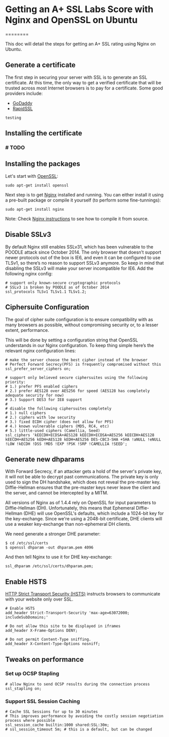 # Getting an A+ SSL Labs Score with Nginx and OpenSSL on Ubuntu
========

This doc will detail the steps for getting an A+ SSL rating using Nginx on Ubuntu.

## Generate a certificate

The first step in securing your server with SSL is to generate an SSL certificate. At this time, the only way to get a verified certificate that will be trusted across most Internet browsers is to pay for a certificate. 
Some good providers include:

* [GoDaddy](https://godaddy.com/web-security/ssl-certificate)
* [RapidSSL](https://www.rapidssl.com/)

```
testing
```

## Installing the certificate

### # TODO


## Installing the packages

Let's start with [OpenSSL](https://www.openssl.org/):

```
sudo apt-get install openssl
```

Next step is to get [Nginx](https://www.nginx.com/) installed and running. You can either install it using a pre-built package or compile it yourself (to perform some fine-tunnings):

```
sudo apt-get install nginx
```

Note: Check [Nginx instructions](https://www.nginx.com/resources/admin-guide/installing-nginx-open-source/) to see how to compile it from source.

## Disable SSLv3

By default Nginx still enables SSLv31, which has been vulnerable to the POODLE attack since October 2014. The only browser that doesn’t support newer protocols out of the box is IE6, and even it can be configured to use TLSv1, so there’s no reason to support SSLv3 anymore. So keep in mind that disabling the SSLv3 will make your server incompatible for IE6. Add the following nginx config:

```
# support only known-secure cryptographic protocols
# SSLv3 is broken by POODLE as of October 2014
ssl_protocols TLSv1 TLSv1.1 TLSv1.2;
```

## Ciphersuite Configuration

The goal of cipher suite configuration is to ensure compatibility with as many browsers as possible, without compromising security or, to a lesser extent, performance.

This will be done by setting a configuration string that OpenSSL understands in our Nginx configuration. To keep thing simple here’s the relevant nginx configuration lines:

```
# make the server choose the best cipher instead of the browser
# Perfect Forward Secrecy(PFS) is frequently compromised without this
ssl_prefer_server_ciphers on;

# support only believed secure ciphersuites using the following priority:
# 1.) prefer PFS enabled ciphers
# 2.) prefer AES128 over AES256 for speed (AES128 has completely adequate security for now)
# 3.) Support DES3 for IE8 support
#
# disable the following ciphersuites completely
# 1.) null ciphers
# 2.) ciphers with low security
# 3.) fixed ECDH cipher (does not allow for PFS)
# 4.) known vulnerable ciphers (MD5, RC4, etc)
# 5.) little-used ciphers (Camellia, Seed)
ssl_ciphers 'kEECDH+ECDSA+AES128 kEECDH+ECDSA+AES256 kEECDH+AES128 kEECDH+AES256 kEDH+AES128 kEDH+AES256 DES-CBC3-SHA +SHA !aNULL !eNULL !LOW !kECDH !DSS !MD5 !EXP !PSK !SRP !CAMELLIA !SEED';
```

## Generate new dhparams

With Forward Secrecy, if an attacker gets a hold of the server's private key, it will not be able to decrypt past communications. The private key is only used to sign the DH handshake, which does not reveal the pre-master key. Diffie-Hellman ensures that the pre-master keys never leave the client and the server, and cannot be intercepted by a MITM.

All versions of Nginx as of 1.4.4 rely on OpenSSL for input parameters to Diffie-Hellman (DH). Unfortunately, this means that Ephemeral Diffie-Hellman (DHE) will use OpenSSL's defaults, which include a 1024-bit key for the key-exchange. Since we're using a 2048-bit certificate, DHE clients will use a weaker key-exchange than non-ephemeral DH clients.

We need generate a stronger DHE parameter:

```
$ cd /etc/ssl/certs
$ openssl dhparam -out dhparam.pem 4096
```

And then tell Nginx to use it for DHE key-exchange:

```
ssl_dhparam /etc/ssl/certs/dhparam.pem;
```

## Enable HSTS

[HTTP Strict Transport Security (HSTS)](https://en.wikipedia.org/wiki/HTTP_Strict_Transport_Security) instructs browsers to communicate with your website only over SSL.

```
# Enable HSTS
add_header Strict-Transport-Security 'max-age=63072000; includeSubDomains;'

# Do not allow this site to be displayed in iframes
add_header X-Frame-Options DENY;

# Do not permit Content-Type sniffing.
add_header X-Content-Type-Options nosniff;
```

## Tweaks on performance

### Set up OCSP Stapling

```
# allow Nginx to send OCSP results during the connection process
ssl_stapling on;
```

### Support SSL Session Caching

```
# Cache SSL Sessions for up to 30 minutes
# This improves performance by avoiding the costly session negotiation process where possible
ssl_session_cache builtin:1000 shared:SSL:30m;
# ssl_session_timeout 5m; # this is a default, but can be changed
```